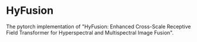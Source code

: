 # HyFusion
The pytorch implementation of "HyFusion: Enhanced Cross-Scale Receptive Field Transformer for Hyperspectral and Multispectral Image Fusion".
